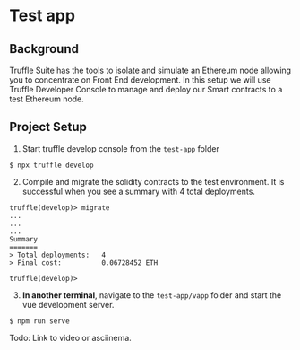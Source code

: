 # Test app

## Background

Truffle Suite has the tools to isolate and simulate an Ethereum node allowing
you to concentrate on Front End development. In this setup we will use Truffle
Developer Console to manage and deploy our Smart contracts to a test Ethereum
node.

## Project Setup

1. Start truffle develop console from the `test-app` folder
```
$ npx truffle develop

```

2. Compile and migrate the solidity contracts to the test environment. It is
   successful when you see a summary with 4 total deployments.

```
truffle(develop)> migrate
...
...
...
Summary
=======
> Total deployments:   4
> Final cost:          0.06728452 ETH

truffle(develop)>
```

3. **In another terminal**, navigate to the `test-app/vapp` folder and start the
   vue development server.

```
$ npm run serve
```

Todo: Link to video or asciinema.
